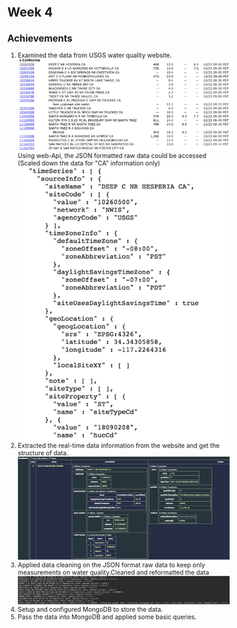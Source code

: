 # [](#header-1)Week 4

## [](#header-2)Achievements
1. Examined the data from USGS water quality website. 
![](usgs.png)<br>
Using web-Api, the JSON formatted raw data could be accessed (Scaled down the data for "CA" information only)
![](json.png)
2. Extracted the real-time data information from the website and get the structure of data.
![](realtime.png)
3. Applied data cleaning on the JSON format raw data to keep only measurements on water quality.Cleaned and reformatted the data
![](reformat.png)
4. Setup and configured MongoDB to store the data.
5. Pass the data into MongoDB and applied some basic queries.
